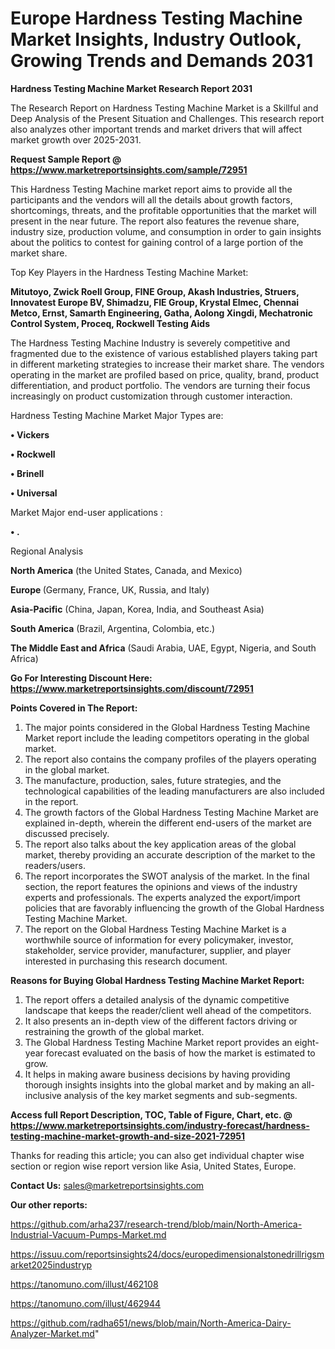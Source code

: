 # Europe Hardness Testing Machine Market Insights, Industry Outlook, Growing Trends and Demands 2031

<strong>Hardness Testing Machine Market Research Report 2031</strong>

The Research Report on Hardness Testing Machine Market is a Skillful and Deep Analysis of the Present Situation and Challenges. This research report also analyzes other important trends and market drivers that will affect market growth over 2025-2031.

<strong>Request Sample Report @ <a href=https://www.marketreportsinsights.com/sample/72951>https://www.marketreportsinsights.com/sample/72951</a></strong>

This Hardness Testing Machine market report aims to provide all the participants and the vendors will all the details about growth factors, shortcomings, threats, and the profitable opportunities that the market will present in the near future. The report also features the revenue share, industry size, production volume, and consumption in order to gain insights about the politics to contest for gaining control of a large portion of the market share.

Top Key Players in the Hardness Testing Machine Market:

<strong>Mitutoyo, Zwick Roell Group, FINE Group, Akash Industries, Struers, Innovatest Europe BV, Shimadzu, FIE Group, Krystal Elmec, Chennai Metco, Ernst, Samarth Engineering, Gatha, Aolong Xingdi, Mechatronic Control System, Proceq, Rockwell Testing Aids</strong>

The Hardness Testing Machine Industry is severely competitive and fragmented due to the existence of various established players taking part in different marketing strategies to increase their market share. The vendors operating in the market are profiled based on price, quality, brand, product differentiation, and product portfolio. The vendors are turning their focus increasingly on product customization through customer interaction.

Hardness Testing Machine Market Major Types are:

<strong>• Vickers

• Rockwell

• Brinell

• Universal</strong>

Market Major end-user applications :

<strong>• .</strong>

Regional Analysis

</u><strong><b>North America</b></strong> (the United States, Canada, and Mexico)

<strong><b>Europe </b></strong>(Germany, France, UK, Russia, and Italy)

<strong><b>Asia-Pacific</b></strong> (China, Japan, Korea, India, and Southeast Asia)

<strong><b>South America</b></strong> (Brazil, Argentina, Colombia, etc.)

<strong><b>The Middle East and Africa</b></strong> (Saudi Arabia, UAE, Egypt, Nigeria, and South Africa)

<strong>Go For Interesting Discount Here: <a href=https://www.marketreportsinsights.com/discount/72951>https://www.marketreportsinsights.com/discount/72951</a></strong>

<strong>Points Covered in The Report:</strong>
<ol>
  <li>The major points considered in the Global Hardness Testing Machine Market report include the leading competitors operating in the global market.</li>
  <li>The report also contains the company profiles of the players operating in the global market.</li>
  <li>The manufacture, production, sales, future strategies, and the technological capabilities of the leading manufacturers are also included in the report.</li>
  <li>The growth factors of the Global Hardness Testing Machine Market are explained in-depth, wherein the different end-users of the market are discussed precisely.</li>
  <li>The report also talks about the key application areas of the global market, thereby providing an accurate description of the market to the readers/users.</li>
  <li>The report incorporates the SWOT analysis of the market. In the final section, the report features the opinions and views of the industry experts and professionals. The experts analyzed the export/import policies that are favorably influencing the growth of the Global Hardness Testing Machine Market.</li>
  <li>The report on the Global Hardness Testing Machine Market is a worthwhile source of information for every policymaker, investor, stakeholder, service provider, manufacturer, supplier, and player interested in purchasing this research document.</li>
</ol>
<strong>Reasons for Buying Global Hardness Testing Machine Market Report:</strong>

<ol>
  <li>The report offers a detailed analysis of the dynamic competitive landscape that keeps the reader/client well ahead of the competitors.</li>
  <li>It also presents an in-depth view of the different factors driving or restraining the growth of the global market.</li>
  <li>The Global Hardness Testing Machine Market report provides an eight-year forecast evaluated on the basis of how the market is estimated to grow.</li>
  <li>It helps in making aware business decisions by having providing thorough insights insights into the global market and by making an all-inclusive analysis of the key market segments and sub-segments.</li>
</ol>
<strong>Access full Report Description, TOC, Table of Figure, Chart, etc. @ <a href=https://www.marketreportsinsights.com/industry-forecast/hardness-testing-machine-market-growth-and-size-2021-72951>https://www.marketreportsinsights.com/industry-forecast/hardness-testing-machine-market-growth-and-size-2021-72951</a></strong>


Thanks for reading this article; you can also get individual chapter wise section or region wise report version like Asia, United States, Europe.

<strong>Contact Us:</strong>
sales@marketreportsinsights.com

<strong>Our other reports:</strong>

<a href=https://github.com/arha237/research-trend/blob/main/North-America-Industrial-Vacuum-Pumps-Market.md>https://github.com/arha237/research-trend/blob/main/North-America-Industrial-Vacuum-Pumps-Market.md</a>

<a href=https://issuu.com/reportsinsights24/docs/europedimensionalstonedrillrigsmarket2025industryp>https://issuu.com/reportsinsights24/docs/europedimensionalstonedrillrigsmarket2025industryp</a>

<a href=https://tanomuno.com/illust/462108>https://tanomuno.com/illust/462108</a>

<a href=https://tanomuno.com/illust/462944>https://tanomuno.com/illust/462944</a>

<a href=https://github.com/radha651/news/blob/main/North-America-Dairy-Analyzer-Market.md>https://github.com/radha651/news/blob/main/North-America-Dairy-Analyzer-Market.md</a>"
